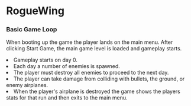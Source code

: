 # RogueWing

### Basic Game Loop

When booting up the game the player lands on the main menu. After clicking Start Game, the main game level is loaded and gameplay starts.

<li>Gameplay starts on day 0.</li>
<li>Each day a number of enemies is spawned.</li>
<li>The player must destroy all enemies to proceed to the next day.</li>
<li>The player can take damage from colliding with bullets, the ground, or enemy airplanes.</li>
<li>When the player's airplane is destroyed the game shows the players stats for that run and then exits to the main menu.</li>
